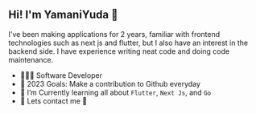## Hi! I'm YamaniYuda 👋

I've been making applications for 2 years, familiar with frontend technologies such as next js and flutter, but I also have an interest in the backend side. I have experience writing neat code and doing code maintenance.

* 👨🏻‍💻 Software Developer
* 🎯 2023 Goals: Make a contribution to Github everyday
* 🌱 I’m Currently learning all about `Flutter`, `Next Js`, and `Go`
* 💬 Lets contact me 🤭

[email]: yamani:yamaniyuda@gmail.com
[linkedin]: https://www.linkedin.com/in/yamani-yuda-989300219/
